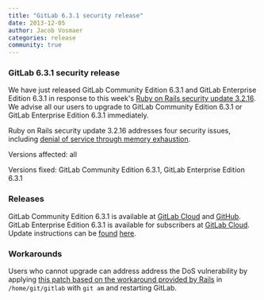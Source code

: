 ```yaml
---
title: "GitLab 6.3.1 security release"
date: 2013-12-05
author: Jacob Vosmaer
categories: release
community: true
---
```

### GitLab 6.3.1 security release
We have just released GitLab Community Edition 6.3.1 and GitLab Enterprise Edition 6.3.1 in response to this week's [Ruby on Rails security update 3.2.16](http://weblog.rubyonrails.org/2013/12/3/Rails_3_2_16_and_4_0_2_have_been_released/).
We advise all our users to upgrade to GitLab Community Edition 6.3.1 or GitLab Enterprise Edition 6.3.1 immediately.

<!--more-->

Ruby on Rails security update 3.2.16 addresses four security issues, including [denial of service through memory exhaustion](https://groups.google.com/d/msg/ruby-security-ann/A-ebV4WxzKg/KNPTbX8XAQUJ).

Versions affected: all

Versions fixed: GitLab Community Edition 6.3.1, GitLab Enterprise Edition 6.3.1

### Releases
GitLab Community Edition 6.3.1 is available at [GitLab Cloud](https://gitlab.com/gitlab-org/gitlab-ce) and [GitHub](https://github.com/gitlabhq/gitlabhq).
GitLab Enterprise Edition 6.3.1 is available for subscribers at [GitLab Cloud](https://gitlab.com).
Update instructions can be [found](https://gitlab.com/gitlab-org/gitlab-ce/blob/master/doc/update/patch_versions.md) [here](https://github.com/gitlabhq/gitlabhq/blob/master/doc/update/patch_versions.md).

### Workarounds
Users who cannot upgrade can address address the DoS vulnerability by applying [this patch based on the workaround provided by Rails](/files/0001-Monkey-patch-for-CVE-2013-6414.patch) in `/home/git/gitlab` with `git am` and restarting GitLab.
